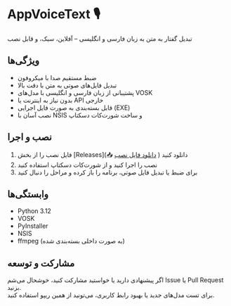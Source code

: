# AppVoiceText 🎙️  
تبدیل گفتار به متن به زبان فارسی و انگلیسی – آفلاین، سبک، و قابل نصب

## ویژگی‌ها
- ضبط مستقیم صدا با میکروفون
- تبدیل فایل‌های صوتی به متن با دقت بالا
- پشتیبانی از زبان فارسی و انگلیسی با مدل‌های VOSK
- بدون نیاز به اینترنت یا API خارجی
- قابل بسته‌بندی به صورت فایل اجرایی (EXE)
- نصب آسان با NSIS و ساخت شورت‌کات دسکتاپ

## نصب و اجرا
1. فایل نصب را از بخش [Releases](📥 [دانلود فایل نصب](https://github.com/farbodtf/AppVoiceText/releases/download/v1.0.0/AppVoiceText_Setup.exe)
) دانلود کنید  
2. نصب را اجرا کنید و از شورت‌کات دسکتاپ استفاده کنید  
3. برای ضبط یا تبدیل فایل صوتی، برنامه را باز کرده و مراحل را دنبال کنید

## وابستگی‌ها
- Python 3.12  
- VOSK  
- PyInstaller  
- NSIS  
- ffmpeg (به صورت داخلی بسته‌بندی شده)

## مشارکت و توسعه
اگر پیشنهادی دارید یا خواستید مشارکت کنید، خوشحال می‌شم Issue یا Pull Request بزنید.  
برای تست مدل‌های جدید یا بهبود رابط کاربری، می‌تونید از همین ریپو استفاده کنید.
